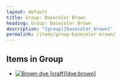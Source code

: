 ```yaml
---
layout: default
title: Group: Basecolor Brown
heading: Group: Basecolor Brown
description: "[group][basecolor_brown]"
permalink: /items/group-basecolor-brown/
---
```



## Items in Group

<ul class="list-items clearfix">
    <li><a href="{{site.baseurl}}/items/dye-brown/"><img src="{{site.baseurl}}/assets/img/items/textures/dye_brown.png" data-toggle="tooltip" title="Brown dye [craft][dye:brown]"></a></li>
</ul>
